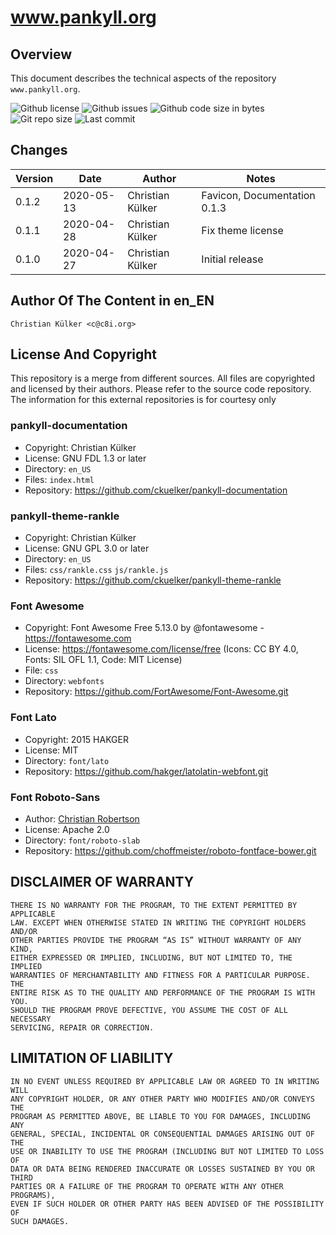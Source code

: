 # www.pankyll.org

## Overview

This document describes the technical aspects of the repository
`www.pankyll.org`.

![Github license](https://img.shields.io/github/license/ckuelker/www.pankyll.org.svg)
![Github issues](https://img.shields.io/github/issues/ckuelker/www.pankyll.org.svg?style=popout-square)
![Github code size in bytes](https://img.shields.io/github/languages/code-size/ckuelker/www.pankyll.org.svg)
![Git repo size](https://img.shields.io/github/repo-size/ckuelker/www.pankyll.org.svg)
![Last commit](https://img.shields.io/github/last-commit/ckuelker/www.pankyll.org.svg)

## Changes

| Version | Date       | Author           | Notes                             |
| ------- | ---------- | ---------------- | --------------------------------- |
| 0.1.2   | 2020-05-13 | Christian Külker | Favicon, Documentation 0.1.3      |
| 0.1.1   | 2020-04-28 | Christian Külker | Fix theme license                 |
| 0.1.0   | 2020-04-27 | Christian Külker | Initial release                   |


## Author Of The Content in en_EN

    Christian Külker <c@c8i.org>

## License And Copyright

This repository is a merge from different sources. All files are copyrighted
and licensed by their authors. Please refer to the source code repository.
The information for this external repositories is for courtesy only

### pankyll-documentation

* Copyright: Christian Külker
* License: GNU FDL 1.3 or later
* Directory: `en_US`
* Files: `index.html`
* Repository: https://github.com/ckuelker/pankyll-documentation

### pankyll-theme-rankle

* Copyright: Christian Külker
* License: GNU GPL 3.0 or later
* Directory: `en_US`
* Files: `css/rankle.css` `js/rankle.js`
* Repository: https://github.com/ckuelker/pankyll-theme-rankle

### Font Awesome

 * Copyright:  Font Awesome Free 5.13.0 by @fontawesome - https://fontawesome.com
 * License: https://fontawesome.com/license/free (Icons: CC BY 4.0, Fonts: SIL OFL 1.1, Code: MIT License)
 * File: `css`
 * Directory: `webfonts`
 * Repository: https://github.com/FortAwesome/Font-Awesome.git

### Font Lato

 * Copyright:  2015 HAKGER
 * License: MIT
 * Directory: `font/lato`
 * Repository: https://github.com/hakger/latolatin-webfont.git

### Font Roboto-Sans

 * Author: [Christian Robertson](https://plus.google.com/110879635926653430880/about)
 * License: Apache 2.0
 * Directory: `font/roboto-slab`
 * Repository: https://github.com/choffmeister/roboto-fontface-bower.git


## DISCLAIMER OF WARRANTY

    THERE IS NO WARRANTY FOR THE PROGRAM, TO THE EXTENT PERMITTED BY APPLICABLE
    LAW. EXCEPT WHEN OTHERWISE STATED IN WRITING THE COPYRIGHT HOLDERS AND/OR
    OTHER PARTIES PROVIDE THE PROGRAM “AS IS” WITHOUT WARRANTY OF ANY KIND,
    EITHER EXPRESSED OR IMPLIED, INCLUDING, BUT NOT LIMITED TO, THE IMPLIED
    WARRANTIES OF MERCHANTABILITY AND FITNESS FOR A PARTICULAR PURPOSE. THE
    ENTIRE RISK AS TO THE QUALITY AND PERFORMANCE OF THE PROGRAM IS WITH YOU.
    SHOULD THE PROGRAM PROVE DEFECTIVE, YOU ASSUME THE COST OF ALL NECESSARY
    SERVICING, REPAIR OR CORRECTION.


## LIMITATION OF LIABILITY

    IN NO EVENT UNLESS REQUIRED BY APPLICABLE LAW OR AGREED TO IN WRITING WILL
    ANY COPYRIGHT HOLDER, OR ANY OTHER PARTY WHO MODIFIES AND/OR CONVEYS THE
    PROGRAM AS PERMITTED ABOVE, BE LIABLE TO YOU FOR DAMAGES, INCLUDING ANY
    GENERAL, SPECIAL, INCIDENTAL OR CONSEQUENTIAL DAMAGES ARISING OUT OF THE
    USE OR INABILITY TO USE THE PROGRAM (INCLUDING BUT NOT LIMITED TO LOSS OF
    DATA OR DATA BEING RENDERED INACCURATE OR LOSSES SUSTAINED BY YOU OR THIRD
    PARTIES OR A FAILURE OF THE PROGRAM TO OPERATE WITH ANY OTHER PROGRAMS),
    EVEN IF SUCH HOLDER OR OTHER PARTY HAS BEEN ADVISED OF THE POSSIBILITY OF
    SUCH DAMAGES.



